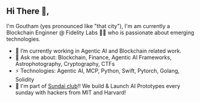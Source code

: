 ## Hi There 👋,
I'm Goutham (yes pronounced like "that city"), I'm am currently a Blockchain Enginner @ Fidelity Labs 👨‍💻 who is passionate about emerging technologies. 

- 🔭 I’m currently working in Agentic AI and Blockchain related work. 
- 💬 Ask me about: Blockchain, Finance, Agentic AI Frameworks, Astrophotography, Cryptography, CTFs
- ⚡ Technologies: Agentic AI, MCP, Python, Swift, Pytorch, Golang, Solidity
- 🌱 I'm part of [Sundai club](https://www.sundai.club/)!! We build & Launch AI Prototypes every sunday with hackers from MIT and Harvard! 
